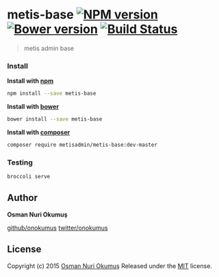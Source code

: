# metis-base [![NPM version](https://badge.fury.io/js/metis-base.svg)](http://badge.fury.io/js/metis-base) [![Bower version](https://badge.fury.io/bo/metis-base.svg)](http://badge.fury.io/bo/metis-base) [![Build Status](https://travis-ci.org/metisadmin/metis-base.svg)](https://travis-ci.org/metisadmin/metis-base)

> metis admin base

### Install

**Install with [npm](npmjs.com)**

```bash
npm install --save metis-base
```

**Install with [bower](bower.io)**

```bash
bower install --save metis-base
```

**Install with [composer](getcomposer.org)**

```bash
composer require metisadmin/metis-base:dev-master
```

### Testing

```bash
broccoli serve
```

## Author

**Osman Nuri Okumuş**

[github/onokumus](https://github.com/onokumus)
[twitter/onokumus](http://twitter.com/onokumus)

## License

Copyright (c) 2015 [Osman Nuri Okumuş](https://github.com/onokumus)
Released under the [MIT](https://github.com/metisadmin/metis-base/blob/master/LICENSE) license.
